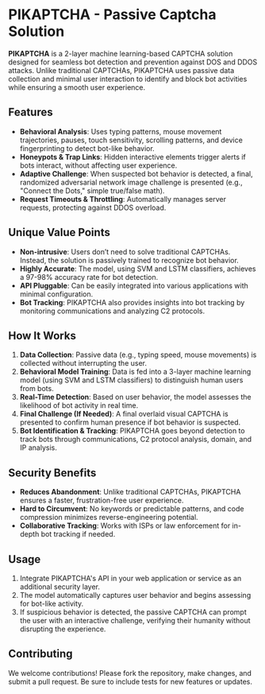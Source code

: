 

# PIKAPTCHA - Passive Captcha Solution

**PIKAPTCHA** is a 2-layer machine learning-based CAPTCHA solution designed for seamless bot detection and prevention against DOS and DDOS attacks. Unlike traditional CAPTCHAs, PIKAPTCHA uses passive data collection and minimal user interaction to identify and block bot activities while ensuring a smooth user experience. 

## Features
- **Behavioral Analysis**: Uses typing patterns, mouse movement trajectories, pauses, touch sensitivity, scrolling patterns, and device fingerprinting to detect bot-like behavior.
- **Honeypots & Trap Links**: Hidden interactive elements trigger alerts if bots interact, without affecting user experience.
- **Adaptive Challenge**: When suspected bot behavior is detected, a final, randomized adversarial network image challenge is presented (e.g., "Connect the Dots," simple true/false math).
- **Request Timeouts & Throttling**: Automatically manages server requests, protecting against DDOS overload.

## Unique Value Points
- **Non-intrusive**: Users don’t need to solve traditional CAPTCHAs. Instead, the solution is passively trained to recognize bot behavior.
- **Highly Accurate**: The model, using SVM and LSTM classifiers, achieves a 97-98% accuracy rate for bot detection.
- **API Pluggable**: Can be easily integrated into various applications with minimal configuration.
- **Bot Tracking**: PIKAPTCHA also provides insights into bot tracking by monitoring communications and analyzing C2 protocols.

## How It Works
1. **Data Collection**: Passive data (e.g., typing speed, mouse movements) is collected without interrupting the user.
2. **Behavioral Model Training**: Data is fed into a 3-layer machine learning model (using SVM and LSTM classifiers) to distinguish human users from bots.
3. **Real-Time Detection**: Based on user behavior, the model assesses the likelihood of bot activity in real time.
4. **Final Challenge (If Needed)**: A final overlaid visual CAPTCHA is presented to confirm human presence if bot behavior is suspected.
5. **Bot Identification & Tracking**: PIKAPTCHA goes beyond detection to track bots through communications, C2 protocol analysis, domain, and IP analysis.

## Security Benefits
- **Reduces Abandonment**: Unlike traditional CAPTCHAs, PIKAPTCHA ensures a faster, frustration-free user experience.
- **Hard to Circumvent**: No keywords or predictable patterns, and code compression minimizes reverse-engineering potential.
- **Collaborative Tracking**: Works with ISPs or law enforcement for in-depth bot tracking if needed.

## Usage
1. Integrate PIKAPTCHA's API in your web application or service as an additional security layer.
2. The model automatically captures user behavior and begins assessing for bot-like activity.
3. If suspicious behavior is detected, the passive CAPTCHA can prompt the user with an interactive challenge, verifying their humanity without disrupting the experience.


## Contributing
We welcome contributions! Please fork the repository, make changes, and submit a pull request. Be sure to include tests for new features or updates.

